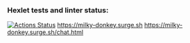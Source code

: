 ### Hexlet tests and linter status:
[![Actions Status](https://github.com/MiriyaMaria/layout-designer-project-lvl3/workflows/hexlet-check/badge.svg)](https://github.com/MiriyaMaria/layout-designer-project-lvl3/actions)
https://milky-donkey.surge.sh
https://milky-donkey.surge.sh/chat.html
